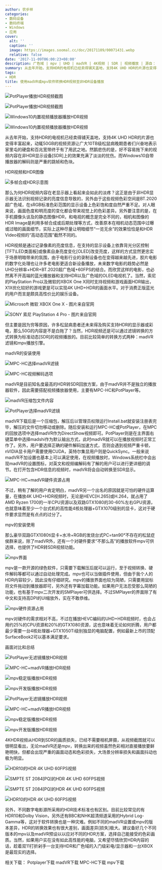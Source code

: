 ```yaml
---
author: 农步祥
categories:
- 数码设备
- 数码终端
- Windows
- 应用
cover:
  alt: ''
  caption: ''
  image: https://images.soomal.cc/doc/20171109/00071431.webp
  relative: false
date: '2017-11-09T06:00:23+08:00'
description: 广色域 | mpv | UHD | madVR | 4K视频 | SDR | 视频播放 | 源自： | 版权：原创 |  平均/总评分：09.23/120
summary: 从去年开始，支持HDR的电视机已经卖得铺天盖地，支持4K UHD HDR的片源也变得丰富起来，动辄50GB的视频资源让广大10TB级松鼠病晚期患者们兴奋地表示家里屯的硬盘和百兆宽带终于有了用武之地。然鹅悲伤的是，好不容易拖下来的视频内容在非HDR显示设备上的效果充满了淡淡的忧伤。
tags:
- HDR
title: 使用madVR或mpv软件转换HDR视频至非HDR设备播放
---
```


![PotPlayer播放HDR视频截图](https://images.soomal.cc/doc/20171109/00071405_01.webp)



![PotPlayer播放HDR视频截图](https://images.soomal.cc/doc/20171109/00071406_01.webp)



![Windows10内置视频播放器播放HDR视频](https://images.soomal.cc/doc/20171109/00071429_01.webp)



![Windows10内置视频播放器播放HDR视频](https://images.soomal.cc/doc/20171109/00071430_01.webp)



从去年开始，支持HDR的电视机已经卖得铺天盖地，支持4K UHD HDR的片源也变得丰富起来，动辄50GB的视频资源让广大10TB级松鼠病晚期患者们兴奋地表示家里屯的硬盘和百兆宽带终于有了用武之地。然鹅悲伤的是，好不容易拖下来的视频内容在非HDR显示设备[SDR]上的效果充满了淡淡的忧伤。而Windows10自带播放器的解码则是严重的跳帧和色块。



HDR视频和HDR图像



![多帧合成HDR示意图](https://images.soomal.cc/doc/20171109/00071410.webp)



那么为何HDR视频内容在老显示器上看起来会如此的淡疼？这正是由于非HDR显示器无法识别视频记录的亮度信息导致的，另外由于这些视频色彩空间是BT.2020超广色域，在sRGB标准色彩范围的显示设备上色彩饱和度自然严重不足。对人眼来说，画面色度和明亮度的变化都会带来视觉上的色彩差异。另外要注意的是，在手机摄像头谈及的静态图像HDR，和电视的概念是完全不同的，相机和图像的HDR Image是利用多帧合成或后期处理等方式，改善原本在相机动态范围中过曝或过暗的画面细节，实际上这种尽量让明暗细节“一览无余”的效果恰恰是和HDR Video视频的“高动态范围”截然不同的。



HDR视频是通过记录像素的亮度信息，在支持的显示设备上依靠背光分区控制[TFT\LED类面板]或像素自身亮度变化[OLED]改变亮度，这样的方式显然更忠实于场景明暗带来的氛围，由于电影行业的录制设备也在变得越来越先进，胶片电影的数字化处理也让许多老电影更适合新设备播放，未来数字电影的趋势必然是UHD分辨率+HDR+BT.2020超广色域+60FPS的结合。而欣赏这样的电影，也必然离不开高端的蓝光播放器和支持HDR以及广色域的OLED电视机了。当然，索尼的PlayStation Pro以及微软的XBOX One X同时支持视频和游戏画面HDR输出，X1X优化较好的游戏更是可以实现4K UHD+HDR的画面水平。对于消费正版蓝光的用户而言是颇具高性价比的娱乐设备。



![Microsoft 微软 XBOX One X - 图片来自官网](https://images.soomal.cc/doc/20171109/00071408_01.webp)



![SONY 索尼 PlayStation 4 Pro - 图片来自官网](https://images.soomal.cc/doc/20171109/00071409_01.webp)



但主要是因为穷等原因，许多松鼠病患者还未来得及购买支持HDR的显示器或彩电，那么50G的内容是不是白拖了？当然，HDR视频还是可以通过滤镜转换的方式转换为标准动态[SDR]的视频播放的。目前比较简单的转换方式两种：madVR滤镜和mpv播放引擎。



madVR的安装使用



![MPC-HC选择madVR滤镜](https://images.soomal.cc/doc/20171109/00071414_01.webp)



![MPC-HC视频解码选项](https://images.soomal.cc/doc/20171109/00071415_01.webp)



madVR是目前知名度最高的HDR转SDR回放方案，由于madVR并不是独立的播放器软件，因此需要搭配视频播放器使用，主要有MPC-HC和PotPlayer等。



![madVR压缩包文件内容](https://images.soomal.cc/doc/20171109/00071407.webp)



![PotPlayer选择madVR滤镜](https://images.soomal.cc/doc/20171109/00071432.webp)



madVR下载后是一个压缩包，解压后以管理员权限运行Install.bat就安装注册表完毕，解压的文件切勿移动或删除。随后安装和运行MPC-HC或PotPlayer，在MPC的回放选项中选择madVR作为DirectShow视频即可。PotPlayer则是在主界面右键菜单中选择madshi作为默认输出方式，此时madVR就可以在播放视频时正常工作了。另外，用户要选择正确的硬件解码加速方式，否则会遇到视频严重卡顿，nVIDIA显卡用户需要使用CUDA，英特尔集显用户则是QuickSync。一般来说madVR不加设置也基本上可以满足使用，在视频播放时，Windows系统栏中会出现madVR的设置图标，对英文和视频编解码有了解的用户可以进行更详细的调节。在打开包含HDR信息的视频时，madVR将会自动转换至SDR显示。



![MPC-HC+madVR硬件资源占用](https://images.soomal.cc/doc/20171109/00071411.webp)



不过，稍有了解的用户肯定明白，madVR另一个出名的原因就是可怕的硬件运算量，在播放4K UHD+HDR视频时，无论是HEVC[H.265]或H.264，就占用了AMD Ryzen 1700的一半CPU资源以及双路GTX1080的30-60%左右GPU资源，也就意味着至少一个台式机的高性能4核处理器+GTX1070级别的显卡，这对于硬件要求显然是有点点的过分了。



mpv的安装使用



那么豪华双路GTX1080ti显卡+水冷+RGB的发烧台式PC=tan90°不存在的松鼠症侯群来说，除了madVR外，还有一个对硬件要求“不那么高”的播放软件mpv可供选择，也提供了HDR转SDR视频功能。



![mpv界面](https://images.soomal.cc/doc/20171109/00071416.webp)



mpv是一款开源的绿色软件，只需要下载解压后就可以运行，至于视频转换、硬件解码等都可以通过自动处理完成。mpv也可以当做插件使用，但由于我个人的HDR内容较少，因此没有仔细研究。mpv的播放界面也较为简陋，只需要用鼠标将文件拖动到播放器即可，另外还有字幕加载功能。如果用户无法忍受那么简陋的功能，也有基于mpv二次开发的SMPlayer可供选择。不过SMPlayer的界面除了有中文和支持高DPI的UI缩放外，实在不敢恭维。



![mpv硬件资源占用](https://images.soomal.cc/doc/20171109/00071412.webp)



mpv对硬件的需求相对不高，不过在播放HEVC编码的UHD+HDR视频时，也会占用约25%的CPU资源和20%的GTX1080资源，这也意味着无论如何折腾，用户都最少需要一台4核处理器+GTX1050Ti级别独显的电脑配置，例如最新上市的顶配SurfaceBook2可以基本满足要求。



画面对比和总结



![PotPlayer无滤镜播放HDR视频](https://images.soomal.cc/doc/20171109/00071417_01.webp)



![MPC-HC+madVR播放HDR视频](https://images.soomal.cc/doc/20171109/00071418_01.webp)



![mpv稳定版播放HDR视频](https://images.soomal.cc/doc/20171109/00071419_01.webp)



![mpv开发版播放HDR视频](https://images.soomal.cc/doc/20171109/00071420_01.webp)



![PotPlayer无滤镜播放HDR视频](https://images.soomal.cc/doc/20171109/00071425_01.webp)



![MPC-HC+madVR播放HDR视频](https://images.soomal.cc/doc/20171109/00071426_01.webp)



![mpv稳定版播放HDR视频](https://images.soomal.cc/doc/20171109/00071427_01.webp)



![mpv开发版播放HDR视频](https://images.soomal.cc/doc/20171109/00071428_01.webp)



4KHDR视频从HDR到SDR的画质损失，已经不需要相机屏摄，从视频截图就可以很明显看出，无论madVR还是mpv，转换出来的视频虽然色彩相对直接播放要鲜艳明快，但都会出现严重的画面动态和色彩损失，大场景分辨率损失和画面抖动也极为明显。



![HDR10的HDR 4K UHD 60FPS视频](https://images.soomal.cc/doc/20171109/00071421_01.webp)



![SMPTE ST 2084[PQ]的HDR 4K UHD 60FPS视频](https://images.soomal.cc/doc/20171109/00071422_01.webp)



![SMPTE ST 2084[PQ]的HDR 4K UHD 60FPS视频](https://images.soomal.cc/doc/20171109/00071423_01.webp)



![HDR10的HDR 4K UHD 60FPS视频](https://images.soomal.cc/doc/20171109/00071424_01.webp)



另外，不同数字电影源所采用的HDR技术标准也有区别。目前比较常见的有HDR10和Dolby Vision，另外还有BBC和NHK超清频道采用的Hybrid Log-Gamma等，这对于软件转换也是一种灾难。例如不同的madVR设置或mpv的版本差异，HDR的转换效果也有很大差别，画面差异[损失]极大。建议备好几个不同版本的mpv以及madVR预设以以应对不同的HDR方案，选择自己能接受的色彩画质。当然，如果用户实在没有如此高性能的电脑，又希望尽情欣赏HDR内容的话，趁着双11打折剁手一台支持HDR和广色域的入门级彩电/显示器和一台XBOX是最现实的选择。



相关下载：
Potplayer下载
madVR下载
MPC-HC下载
mpv下载